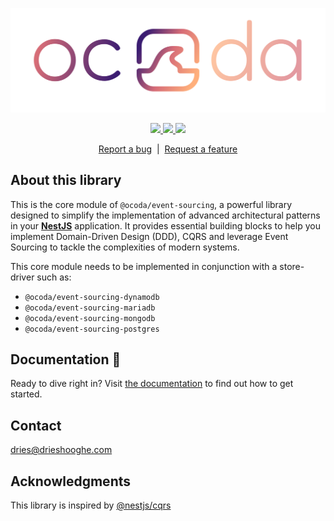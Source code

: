 <p align="center">
  <a href="http://ocoda.io/" target="blank"><img src="https://github.com/ocoda/.github/raw/master/assets/ocoda_logo_full_gradient.svg" width="600" alt="Ocoda Logo" /></a>
</p>

<p align="center">
  <a href="https://github.com/ocoda/event-sourcing/actions/workflows/ci-libraries.yml">
    <img src="https://github.com/ocoda/event-sourcing/actions/workflows/ci-libraries.yml/badge.svg">
  </a>
  <a href="https://codecov.io/gh/ocoda/event-sourcing">
    <img src="https://codecov.io/gh/ocoda/event-sourcing/branch/master/graph/badge.svg?token=D6BRXUY0J8">
  </a>
  <a href="https://github.com/ocoda/event-sourcing/blob/master/LICENSE.md">
    <img src="https://img.shields.io/badge/License-MIT-green.svg">
  </a>
</p>
<p align="center">
    <a href="https://github.com/ocoda/event-sourcing/issues/new?labels=bug&template=bug_report.md">Report a bug</a>
    &nbsp;|&nbsp;
    <a href="https://github.com/ocoda/event-sourcing/issues/new?labels=enhancement&template=feature_request.md">Request a feature</a>
</p>

## About this library

This is the core module of `@ocoda/event-sourcing`, a powerful library designed to simplify the implementation of advanced architectural patterns in your [**NestJS**](https://nestjs.com/) application. It provides essential building blocks to help you implement Domain-Driven Design (DDD), CQRS and leverage Event Sourcing to tackle the complexities of modern systems.

This core module needs to be implemented in conjunction with a store-driver such as:
- `@ocoda/event-sourcing-dynamodb`
- `@ocoda/event-sourcing-mariadb`
- `@ocoda/event-sourcing-mongodb`
- `@ocoda/event-sourcing-postgres`

## Documentation 📗
Ready to dive right in? Visit [the documentation](https://ocoda.github.io/event-sourcing) to find out how to get started.

## Contact
dries@drieshooghe.com
&nbsp;

## Acknowledgments
This library is inspired by [@nestjs/cqrs](https://github.com/nestjs/cqrs)